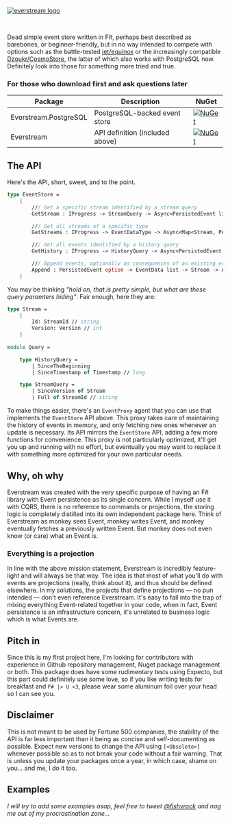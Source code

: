 [![everstream logo](https://raw.github.com/everstream/gists/master/everstream.png)](http://everstream.org)
<!--# everstream-->
  
<br/>

Dead simple event store written in F#, perhaps best described as barebones, or beginner-friendly, but in no way intended to compete with options such as the battle-tested [jet/equinox](https://github.com/jet/equinox/blob/master/README.md) or the increasingly compatible [Dzoukr/CosmoStore](https://github.com/Dzoukr/CosmoStore/blob/master/README.md), the latter of which also works with PostgreSQL now. Definitely look into those for something more tried and true.

### For those who download first and ask questions later

| Package | Description | NuGet
|---|---|---|
| Everstream.PostgreSQL | PostgreSQL-backed event store | [![NuGet](https://img.shields.io/nuget/v/Everstream.PostgreSQL.svg?style=flat)](https://www.nuget.org/packages/Everstream.PostgreSQL/) |
| Everstream | API definition (included above) | [![NuGet](https://img.shields.io/nuget/v/Everstream.svg?style=flat)](https://www.nuget.org/packages/Everstream/) |

## The API

Here's the API, short, sweet, and to the point.
```fsharp
type EventStore =
    {
        /// Get a specific stream identified by a stream query
        GetStream : IProgress -> StreamQuery -> Async<PersistedEvent list>

        /// Get all streams of a specific type
        GetStreams : IProgress -> EventDataType -> Async<Map<Stream, PersistedEvent list>>

        /// Get all events identified by a history query
        GetHistory : IProgress -> HistoryQuery -> Async<PersistedEvent list>

        /// Append events, optionally as consequences of an existing event
        Append : PersistedEvent option -> EventData list -> Stream -> Async<PersistedEvent list>
    }
```
You may be thinking _"hold on, that is pretty simple, but what are these query paramters hiding"_.
Fair enough, here they are:
```fsharp
type Stream =
    {
        Id: StreamId // string
        Version: Version // int
    }
    
module Query =

    type HistoryQuery =
        | SinceTheBeginning
        | SinceTimestamp of Timestamp // long

    type StreamQuery =
        | SinceVersion of Stream
        | Full of StreamId // string
```
To make things easier, there's an `EventProxy` agent that you can use that implements the `EventStore` API above. This proxy takes care of maintaining the history of events in memory, and only fetching new ones whenever an update is necessary. Its API mirrors the `EventStore` API, adding a few more functions for convenience. This proxy is not particularly optimized, it'll get you up and running with no effort, but eventually you may want to replace it with something more optimized for your own particular needs.

## Why, oh why

Everstream was created with the very specific purpose of having an F# library with Event persistence as its single concern. While I myself use it with CQRS, there is no reference to commands or projections, the storing logic is completely distilled into its own independent package here. Think of Everstream as monkey sees Event, monkey writes Event, and monkey eventually fetches a previously written Event. But monkey does not even know (or care) what an Event is.

### Everything is a projection

In line with the above mission statement, Everstream is incredibly feature-light and will always be that way. The idea is that most of what you'll do with events are projections (really, think about it), and thus should be defined elsewhere. In my solutions, the projects that define projections — no pun intended — don't even reference Everstream. It's easy to fall into the trap of mixing everything Event-related together in your code, when in fact, Event persistence is an infrastructure concern, it's unrelated to business logic which is what Events are.

## Pitch in

Since this is my first project here, I'm looking for contributors with experience in Github repository management, Nuget package management or both. This package does have some rudimentary tests using Expecto, but this part could definitely use some love, so if you like writing tests for breakfast and `F# |> U <3`, please wear some aluminum foil over your head so I can see you.

## Disclaimer

This is not meant to be used by Fortune 500 companies, the stability of the API is far less important than it being as concise and self-documenting as possible. Expect new versions to change the API using `[<Obsolete>]` whenever possible so as to not break your code without a fair warning. That is unless you update your packages once a year, in which case, shame on you... and me, I do it too.

## Examples

_I will try to add some examples asap, feel free to tweet [@fishyrock](https://twitter.com/fishyrock) and nag me out of my procrastination zone..._
